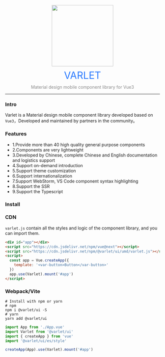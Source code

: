 <div align="center">
    <img src="https://cn.vuejs.org/images/logo.png" width="200" style="display: block; margin-bottom: 10px;">
    <div style="color: #2979ff; font-size: 32px; margin-top: 10px; text-align: center">VARLET</div>
    <div style="color: #888; font-size: 14px; margin-top: 10px; text-align: center">
      Material design mobile component library for Vue3
    </div>
</div>

---

### Intro

Varlet is a Material design mobile component library developed based on `Vue3`，Developed and maintained by partners in the community。

### Features
- 1.Provide more than 40 high quality general purpose components
- 2.Components are very lightweight
- 3.Developed by Chinese, complete Chinese and English documentation and logistics support
- 4.Support on-demand introduction
- 5.Support theme customization
- 6.Support internationalization
- 7.Support WebStorm, VS Code component syntax highlighting
- 8.Support the SSR
- 9.Support the Typescript

### Install

### CDN
`varlet.js` contain all the styles and logic of the component library, and you can import them.

```html
<div id="app"></div>
<script src="https://cdn.jsdelivr.net/npm/vue@next"></script>
<script src="https://cdn.jsdelivr.net/npm/@varlet/ui/umd/varlet.js"></script>
<script>
  const app = Vue.createApp({
    template: '<var-button>Button</var-button>'
  })
  app.use(Varlet).mount('#app')
</script>
```

### Webpack/Vite
```shell
# Install with npm or yarn
# npm
npm i @varlet/ui -S
# yarn
yarn add @varlet/ui
```

```js
import App from './App.vue'
import Varlet from '@varlet/ui'
import { createApp } from 'vue'
import '@varlet/ui/es/style'

createApp(App).use(Varlet).mount('#app')
```
